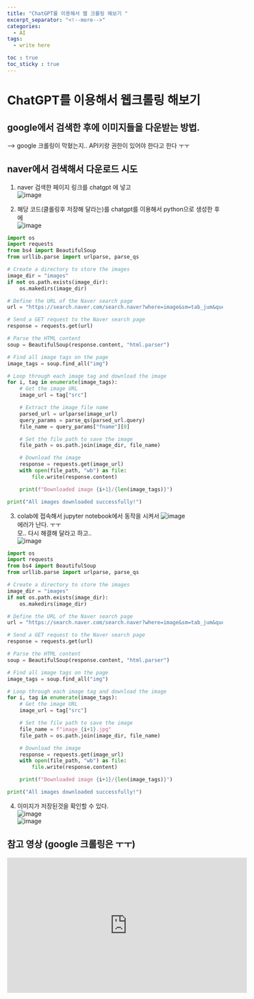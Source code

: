 ```yaml
---
title: "ChatGPT를 이용해서 웹 크롤링 해보기 "
excerpt_separator: "<!--more-->"
categories:
  - AI
tags:
  - write here

toc : true
toc_sticky : true
---
```


# ChatGPT를 이용해서 웹크롤링 해보기  

## google에서 검색한 후에 이미지들을 다운받는 방법.  
--> google 크롤링이 막혔는지.. API키랑 권한이 있어야 한다고 한다 ㅜㅜ  

## naver에서 검색해서 다운로드 시도
1. naver  검색한 페이지 링크를 chatgpt 에 넣고   
   ![image](https://github.com/younlea/younlea.github.io/assets/1435846/995181e0-2be2-4cf9-9afe-7e9aa019a0d1)   
  

2. 해당 코드(클롤링후 저장해 달라는)를 chatgpt를 이용해서 python으로 생성한 후에     
   ![image](https://github.com/younlea/younlea.github.io/assets/1435846/1091e1f5-6ac3-47a0-a1a2-2c14f0da85c6)   
```python
import os
import requests
from bs4 import BeautifulSoup
from urllib.parse import urlparse, parse_qs

# Create a directory to store the images
image_dir = "images"
if not os.path.exists(image_dir):
    os.makedirs(image_dir)

# Define the URL of the Naver search page
url = "https://search.naver.com/search.naver?where=image&sm=tab_jum&query=%EA%B7%B8%EB%A6%BC"

# Send a GET request to the Naver search page
response = requests.get(url)

# Parse the HTML content
soup = BeautifulSoup(response.content, "html.parser")

# Find all image tags on the page
image_tags = soup.find_all("img")

# Loop through each image tag and download the image
for i, tag in enumerate(image_tags):
    # Get the image URL
    image_url = tag["src"]

    # Extract the image file name
    parsed_url = urlparse(image_url)
    query_params = parse_qs(parsed_url.query)
    file_name = query_params["fname"][0]

    # Set the file path to save the image
    file_path = os.path.join(image_dir, file_name)

    # Download the image
    response = requests.get(image_url)
    with open(file_path, "wb") as file:
        file.write(response.content)

    print(f"Downloaded image {i+1}/{len(image_tags)}")

print("All images downloaded successfully!")
```

3. colab에 접속해서 jupyter notebook에서 동작을 시켜서
![image](https://github.com/younlea/younlea.github.io/assets/1435846/7be44947-fc2c-4b71-a50a-3e03c8605b7b)   
에러가 난다. ㅜㅜ   
모.. 다시 해결해 달라고 하고..   
![image](https://github.com/younlea/younlea.github.io/assets/1435846/c159c1de-3643-494b-82d7-fe4532abc672)   
```python
import os
import requests
from bs4 import BeautifulSoup
from urllib.parse import urlparse, parse_qs

# Create a directory to store the images
image_dir = "images"
if not os.path.exists(image_dir):
    os.makedirs(image_dir)

# Define the URL of the Naver search page
url = "https://search.naver.com/search.naver?where=image&sm=tab_jum&query=%EA%B7%B8%EB%A6%BC"

# Send a GET request to the Naver search page
response = requests.get(url)

# Parse the HTML content
soup = BeautifulSoup(response.content, "html.parser")

# Find all image tags on the page
image_tags = soup.find_all("img")

# Loop through each image tag and download the image
for i, tag in enumerate(image_tags):
    # Get the image URL
    image_url = tag["src"]

    # Set the file path to save the image
    file_name = f"image_{i+1}.jpg"
    file_path = os.path.join(image_dir, file_name)

    # Download the image
    response = requests.get(image_url)
    with open(file_path, "wb") as file:
        file.write(response.content)

    print(f"Downloaded image {i+1}/{len(image_tags)}")

print("All images downloaded successfully!")

```
     
4. 이미지가 저장된것을 확인할 수 있다.    
![image](https://github.com/younlea/younlea.github.io/assets/1435846/091b7a4f-68b2-4362-97f7-e613259eeb93)  
![image](https://github.com/younlea/younlea.github.io/assets/1435846/e036e33e-1db9-43d4-9d85-87f604d4ab15)  

## 참고 영상 (google 크롤링은 ㅜㅜ)
<iframe width="560" height="315" src="https://www.youtube.com/embed/ckDHMbJ4MHo" frameborder="0" allowfullscreen></iframe>

